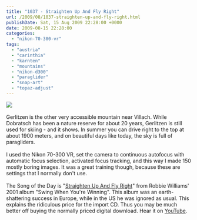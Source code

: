 ```yaml
---
title: "1037 - Straighten Up And Fly Right"
url: /2009/08/1037-straighten-up-and-fly-right.html
publishDate: Sat, 15 Aug 2009 22:28:00 +0000
date: 2009-08-15 22:28:00
categories: 
  - "nikon-70-300-vr"
tags: 
  - "austria"
  - "carinthia"
  - "karnten"
  - "mountains"
  - "nikon-d300"
  - "paraglider"
  - "snap-art"
  - "topaz-adjust"
---
```

<a href="https://d25zfm9zpd7gm5.cloudfront.net/1200x1200/2009/20090815_165626_ps.jpg" target="_blank"><img src="https://d25zfm9zpd7gm5.cloudfront.net/0600x0600/2009/20090815_165626_ps.jpg"/></a><br/><br/>Gerlitzen is the other very accessible mountain near Villach. While Dobratsch has been a nature reserve for about 20 years, Gerlitzen is still used for skiing - and it shows. In summer you can drive right to the top at about 1900 meters, and on beautiful days like today, the sky is full of paragliders.<br/><br/> I used the Nikon 70-300 VR, set the camera to continuous autofocus with automatic focus selection, activated focus tracking, and this way I made 150 mostly boring images. It was a great training though, because these are settings that I normally don't use.<br/><br/>The Song of the Day is "<a href="http://www.lyricsmode.com/lyrics/r/robbie_williams/straighten_up_and_fly_right.html" target="_blank">Straighten Up And Fly Right</a>" from Robbie Williams' 2001 album "Swing When You're Winning". This album was an earth-shattering success in Europe, while in the US he was ignored as usual. This explains the ridiculous price for the import CD. Thus you may be much better off buying the normally priced digital download. Hear it on <a href="http://www.youtube.com/watch?v=u1f-7ejxEGE" target="_blank">YouTube</a>.
